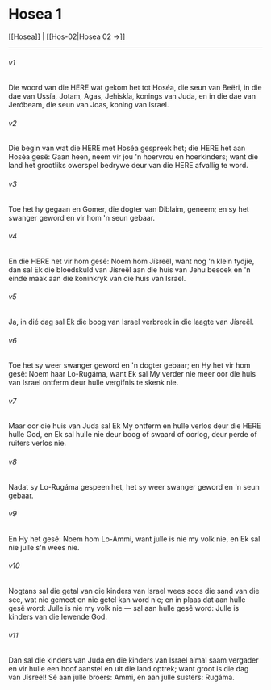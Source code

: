 # Hosea 1

[[Hosea]] | [[Hos-02|Hosea 02 →]]
***

###### v1
Die woord van die HERE wat gekom het tot Hoséa, die seun van Beëri, in die dae van Ussía, Jotam, Agas, Jehiskía, konings van Juda, en in die dae van Jeróbeam, die seun van Joas, koning van Israel. 
###### v2
Die begin van wat die HERE met Hoséa gespreek het; die HERE het aan Hoséa gesê: Gaan heen, neem vir jou 'n hoervrou en hoerkinders; want die land het grootliks owerspel bedrywe deur van die HERE afvallig te word. 
###### v3
Toe het hy gegaan en Gomer, die dogter van Diblaim, geneem; en sy het swanger geword en vir hom 'n seun gebaar. 
###### v4
En die HERE het vir hom gesê: Noem hom Jísreël, want nog 'n klein tydjie, dan sal Ek die bloedskuld van Jísreël aan die huis van Jehu besoek en 'n einde maak aan die koninkryk van die huis van Israel. 
###### v5
Ja, in dié dag sal Ek die boog van Israel verbreek in die laagte van Jísreël. 
###### v6
Toe het sy weer swanger geword en 'n dogter gebaar; en Hy het vir hom gesê: Noem haar Lo-Rugáma, want Ek sal My verder nie meer oor die huis van Israel ontferm deur hulle vergifnis te skenk nie. 
###### v7
Maar oor die huis van Juda sal Ek My ontferm en hulle verlos deur die HERE hulle God, en Ek sal hulle nie deur boog of swaard of oorlog, deur perde of ruiters verlos nie. 
###### v8
Nadat sy Lo-Rugáma gespeen het, het sy weer swanger geword en 'n seun gebaar. 
###### v9
En Hy het gesê: Noem hom Lo-Ammi, want julle is nie my volk nie, en Ek sal nie julle s'n wees nie. 
###### v10
Nogtans sal die getal van die kinders van Israel wees soos die sand van die see, wat nie gemeet en nie getel kan word nie; en in plaas dat aan hulle gesê word: Julle is nie my volk nie — sal aan hulle gesê word: Julle is kinders van die lewende God. 
###### v11
Dan sal die kinders van Juda en die kinders van Israel almal saam vergader en vir hulle een hoof aanstel en uit die land optrek; want groot is die dag van Jísreël! Sê aan julle broers: Ammi, en aan julle susters: Rugáma. 
